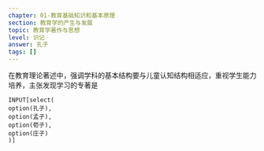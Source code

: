 ```yaml
---
chapter: 01-教育基础知识和基本原理
section: 教育学的产生与发展
topic: 教育学著作与思想
level: 识记
answer: 孔子
tags: []
---
```


在教育理论著述中，强调学科的基本结构要与儿童认知结构相适应，重视学生能力培养，主张发现学习的专著是

```meta-bind
INPUT[select(
option(孔子),
option(孟子),
option(荀子),
option(庄子)
)]
```